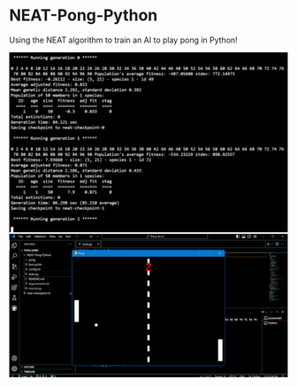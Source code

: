 # NEAT-Pong-Python
Using the NEAT algorithm to train an AI to play pong in Python!

<img src="Execution.png">

<img src="image.png">



